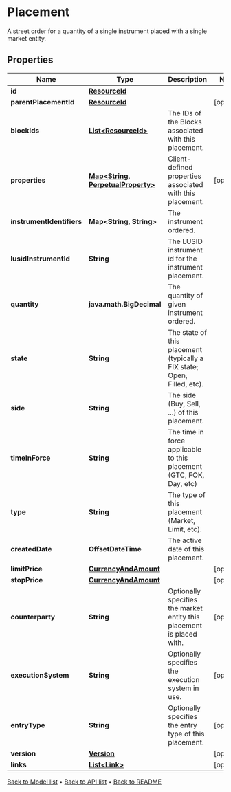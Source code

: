 

# Placement

A street order for a quantity of a single instrument placed with a single market entity.

## Properties

| Name | Type | Description | Notes |
|------------ | ------------- | ------------- | -------------|
|**id** | [**ResourceId**](ResourceId.md) |  |  |
|**parentPlacementId** | [**ResourceId**](ResourceId.md) |  |  [optional] |
|**blockIds** | [**List&lt;ResourceId&gt;**](ResourceId.md) | The IDs of the Blocks associated with this placement. |  |
|**properties** | [**Map&lt;String, PerpetualProperty&gt;**](PerpetualProperty.md) | Client-defined properties associated with this placement. |  [optional] |
|**instrumentIdentifiers** | **Map&lt;String, String&gt;** | The instrument ordered. |  |
|**lusidInstrumentId** | **String** | The LUSID instrument id for the instrument placement. |  |
|**quantity** | **java.math.BigDecimal** | The quantity of given instrument ordered. |  |
|**state** | **String** | The state of this placement (typically a FIX state; Open, Filled, etc). |  |
|**side** | **String** | The side (Buy, Sell, ...) of this placement. |  |
|**timeInForce** | **String** | The time in force applicable to this placement (GTC, FOK, Day, etc) |  |
|**type** | **String** | The type of this placement (Market, Limit, etc). |  |
|**createdDate** | **OffsetDateTime** | The active date of this placement. |  |
|**limitPrice** | [**CurrencyAndAmount**](CurrencyAndAmount.md) |  |  [optional] |
|**stopPrice** | [**CurrencyAndAmount**](CurrencyAndAmount.md) |  |  [optional] |
|**counterparty** | **String** | Optionally specifies the market entity this placement is placed with. |  [optional] |
|**executionSystem** | **String** | Optionally specifies the execution system in use. |  [optional] |
|**entryType** | **String** | Optionally specifies the entry type of this placement. |  [optional] |
|**version** | [**Version**](Version.md) |  |  [optional] |
|**links** | [**List&lt;Link&gt;**](Link.md) |  |  [optional] |



[Back to Model list](../README.md#documentation-for-models) &#8226; [Back to API list](../README.md#documentation-for-api-endpoints) &#8226; [Back to README](../README.md)



